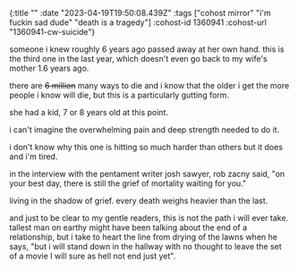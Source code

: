{:title ""
 :date "2023-04-19T19:50:08.439Z"
 :tags ["cohost mirror" "i'm fuckin sad dude" "death is a tragedy"]
 :cohost-id 1360941
 :cohost-url "1360941-cw-suicide"}

someone i knew roughly 6 years ago passed away at her own hand. this is the third one in the last year, which doesn't even go back to my wife's mother 1.6 years ago.

there are ~~6 million~~ many ways to die and i know that the older i get the more people i know will die, but this is a particularly gutting form.

she had a kid, 7 or 8 years old at this point.

i can't imagine the overwhelming pain and deep strength needed to do it.

i don't know why this one is hitting so much harder than others but it does and i'm tired.

in the interview with the pentament writer josh sawyer, rob zacny said, "on your best day, there is still the grief of mortality waiting for you."

living in the shadow of grief. every death weighs heavier than the last.

and just to be clear to my gentle readers, this is not the path i will ever take. tallest man on earthy might have been talking about the end of a relationship, but i take to heart the line from drying of the lawns when he says, "but i will stand down in the hallway with no thought to leave the set of a movie I will sure as hell not end just yet".